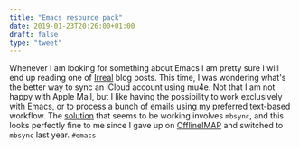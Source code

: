 ```yaml
---
title: "Emacs resource pack"
date: 2019-01-23T20:26:00+01:00
draft: false
type: "tweet"
---
```


Whenever I am looking for something about Emacs I am pretty sure I will end up
reading one of [Irreal](https://irreal.org/blog) blog posts. This time, I was wondering what's the better
way to sync an iCloud account using mu4e. Not that I am not happy with Apple
Mail, but I like having the possibility to work exclusively with Emacs, or to
process a bunch of emails using my preferred text-based workflow. The [solution](https://irreal.org/blog/?p=6119)
that seems to be working involves `mbsync`, and this looks perfectly fine to me
since I gave up on [OfflineIMAP](https://www.offlineimap.org) and switched to `mbsync` last year. `#emacs`
